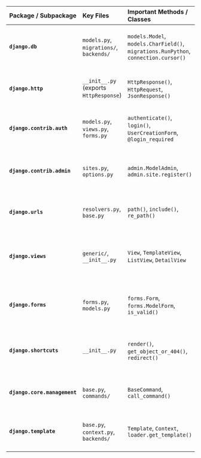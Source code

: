 | Package / Subpackage         | Key Files                               | Important Methods / Classes                                                         | Uses & Examples                                                                                                                                                        |
| :--------------------------- | :-------------------------------------- | :---------------------------------------------------------------------------------- | :--------------------------------------------------------------------------------------------------------------------------------------------------------------------- |
| **`django.db`**              | `models.py`, `migrations/`, `backends/` | `models.Model`, `models.CharField()`, `migrations.RunPython`, `connection.cursor()` | **Database ORM & Migrations.** Define data models and manage database schema. <br>**Example:** `class User(models.Model): name = models.CharField(max_length=100)`     |
| **`django.http`**            | `__init__.py` (exports `HttpResponse`)  | `HttpResponse()`, `HttpRequest`, `JsonResponse()`                                   | **HTTP Request/Response.** Handle web communication. <br>**Example:** `return HttpResponse("OK")` or `return JsonResponse({'key': 'value'})`.                          |
| **`django.contrib.auth`**    | `models.py`, `views.py`, `forms.py`     | `authenticate()`, `login()`, `UserCreationForm`, `@login_required`                  | **User Authentication.** Handle login, logout, user creation, and permissions. <br>**Example:** `@login_required` decorator to protect views.                          |
| **`django.contrib.admin`**   | `sites.py`, `options.py`                | `admin.ModelAdmin`, `admin.site.register()`                                         | **Admin Interface.** Create a customizable admin panel for models. <br>**Example:** `admin.site.register(User, UserAdmin)` in `admin.py`.                              |
| **`django.urls`**            | `resolvers.py`, `base.py`               | `path()`, `include()`, `re_path()`                                                  | **URL Routing.** Map URLs to views. <br>**Example:** `urlpatterns = [path('admin/', admin.site.urls), path('blog/', include('blog.urls'))]`.                           |
| **`django.views`**           | `generic/`, `__init__.py`               | `View`, `TemplateView`, `ListView`, `DetailView`                                    | **Class-Based Views (CBVs).** Build views using inheritance and mixins. <br>**Example:** `class MyView(TemplateView): template_name = 'my_template.html'`.             |
| **`django.forms`**           | `forms.py`, `models.py`                 | `forms.Form`, `forms.ModelForm`, `is_valid()`                                       | **Form Handling.** Create and validate HTML forms. <br>**Example:** `class ContactForm(forms.Form): name = forms.CharField()` and `if form.is_valid(): ...`.           |
| **`django.shortcuts`**       | `__init__.py`                           | `render()`, `get_object_or_404()`, `redirect()`                                     | **Convenience Functions.** Simplify common patterns. <br>**Example:** `return render(request, 'index.html', context)` or `obj = get_object_or_404(MyModel, pk=1)`.     |
| **`django.core.management`** | `base.py`, `commands/`                  | `BaseCommand`, `call_command()`                                                     | **Management Commands.** Create custom `manage.py` commands. <br>**Example:** Define a command in `management/commands/mycommand.py` that inherits from `BaseCommand`. |
| **`django.template`**        | `base.py`, `context.py`, `backends/`    | `Template`, `Context`, `loader.get_template()`                                      | **Templating Engine.** Render dynamic HTML. <br>**Example:** Use `{{ variable }}` and `{% for item in list %}` in `.html` files.                                       |
